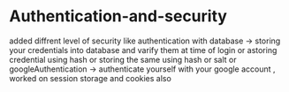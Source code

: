 # Authentication-and-security

added diffrent level of security like authentication with database -> storing your credentials into database and varify them at time of login or astoring credential using hash  or storing the same using hash or salt or googleAuthentication -> authenticate yourself with your google account , worked on session storage and cookies also 
